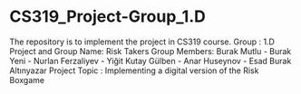 # CS319_Project-Group_1.D
The repository is to implement the project in CS319 course. Group : 1.D
Project and Group Name: Risk Takers
Group Members: Burak Mutlu - Burak Yeni - Nurlan Ferzaliyev - Yiğit Kutay Gülben - Anar Huseynov - Esad Burak Altınyazar
Project Topic : Implementing a digital version of the Risk Boxgame
